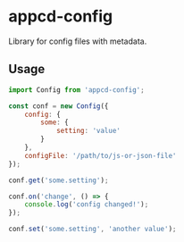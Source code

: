 # appcd-config

Library for config files with metadata.

## Usage

```javascript
import Config from 'appcd-config';

const conf = new Config({
	config: {
		some: {
			setting: 'value'
		}
	},
	configFile: '/path/to/js-or-json-file'
});

conf.get('some.setting');

conf.on('change', () => {
	console.log('config changed!');
});

conf.set('some.setting', 'another value');
```
